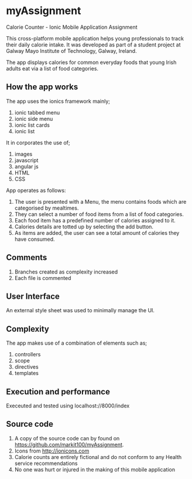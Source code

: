 # myAssignment

Calorie Counter - Ionic Mobile Application Assignment

This cross-platform mobile application helps young professionals to track their daily calorie intake. It was developed as part of a student project at Galway Mayo Institute of Technology, Galway, Ireland.

The app displays calories for common everyday foods that young Irish adults eat via a list of food categories. 

## How the app works

The app uses the ionics framework mainly;

1. ionic tabbed menu
2. ionic side menu
3. ionic list cards 
4. ionic list

It in corporates the use of; 

1. images
2. javascript
3. angular js
4. HTML
5. CSS

App operates as follows:

1. The user is presented with a Menu, the menu contains foods which are categorised by mealtimes. 
2. They can select a number of food items from a list of food categories. 
3. Each food item has a predefined number of calories assigned to it.
4. Calories details are totted up by selecting the add button. 
5. As items are added, the user can see a total amount of calories they have consumed.

## Comments

1. Branches created as complexity increased
2. Each file is commented

## User Interface

An external style sheet was used to minimally manage the UI. 

## Complexity

The app makes use of a combination of elements such as;

1. controllers 
2. scope
3. directives
4. templates

## Execution and performance

Execeuted and tested using localhost://8000/index 

## Source code

1. A copy of the source code can by found on https://github.com/markit100/myAssignment.
2. Icons from http://ionicons.com
3. Calorie counts are entirely fictional and do not conform to any Health service recommendations
4. No one was hurt or injured in the making of this mobile application


